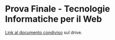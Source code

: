 # Prova Finale - Tecnologie Informatiche per il Web

[Link al documento condiviso](https://docs.google.com/document/d/1kFLdYDnOYOk9vOnDSY7ngWn8ySUxdtjINQvl9FYWdQA/edit) sul drive.
